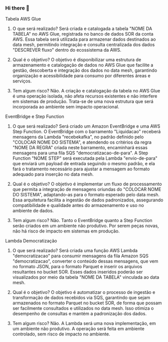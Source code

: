 ### Hi there 👋

<!--
**Luizzz4727/Luizzz4727** is a ✨ _special_ ✨ repository because its `README.md` (this file) appears on your GitHub profile.

Here are some ideas to get you started:

- 🔭 I’m currently working on ...
- 🌱 I’m currently learning ...
- 👯 I’m looking to collaborate on ...
- 🤔 I’m looking for help with ...
- 💬 Ask me about ...
- 📫 How to reach me: ...
- 😄 Pronouns: ...
- ⚡ Fun fact: ...
-->

Tabela AWS Glue

1. O que será realizado?
Será criada e catalogada a tabela "NOME DA TABELA" no AWS Glue, registrada no banco de dados SOR da conta AWS. Essa tabela será utilizada para armazenar dados destinados ao data mesh, permitindo integração e consulta centralizada dos dados "DESCREVER fluxo" dentro do ecossistema da AWS.

2. Qual é o objetivo?
O objetivo é disponibilizar uma estrutura de armazenamento e catalogação de dados no AWS Glue que facilite a gestão, descoberta e integração dos dados no data mesh, garantindo organização e acessibilidade para consumo por diferentes áreas e serviços.

3. Tem algum risco?
Não. A criação e catalogação da tabela no AWS Glue é uma operação isolada, não afeta recursos existentes e não interfere em sistemas de produção. Trata-se de uma nova estrutura que será incorporada ao ambiente sem impacto operacional.

EventBridge e Step Function

1. O que será realizado?
Será criado um Amazon EventBridge e uma AWS Step Function. O EventBridge com o barramento "Liquidacao" receberá mensagens da Lambda "recebekafka", no padrão definido pelo "COLOCAR NOME DO SISTEMA", e atendendo os critérios da regra "NOME DA REGRA" criada neste barramento, encaminhará essas mensagens para uma fila SQS "democratizacao-de-para". A Step Function "NOME STEP" será executada pela Lambda "envio-de-para" que enviará um payload de entrada seguindo o mesmo padrão, e ela fará o tratamento necessário para ajustar a mensagem ao formato adequado para inserção no data mesh.

2. Qual é o objetivo?
O objetivo é implementar um fluxo de processamento que permita a integração de mensagens oriundas do "COLOCAR NOME DO SISTEMA", adaptando-as para o formato esperado pelo data mesh. Essa arquitetura facilita a ingestão de dados padronizados, assegurando compatibilidade e qualidade antes do armazenamento e uso no ambiente de dados.

3. Tem algum risco?
Não. Tanto o EventBridge quanto a Step Function serão criados em um ambiente não produtivo. Por serem peças novas, não há risco de impacto em sistemas em produção.

Lambda Democratização

1. O que será realizado?
Será criada uma função AWS Lambda "democratizacao" para consumir mensagens da fila Amazon SQS "democratizacao", converter o conteúdo dessas mensagens, que vem no formato JSON, para o formato Parquet e inserir os arquivos resultantes no bucket SOR. Esses dados inseridos poderão ser visualizados por meio da tabela "NOME DA TABELA" vinculada ao data mesh.

2. Qual é o objetivo?
O objetivo é automatizar o processo de ingestão e transformação de dados recebidos via SQS, garantindo que sejam armazenados no formato Parquet no bucket SOR, de forma que possam ser facilmente consultados e utilizados no data mesh. Isso otimiza o desempenho de consultas e mantém a padronização dos dados.

3. Tem algum risco?
Não. A Lambda será uma nova implementação, em um ambiente não produtivo. A operação será feita em ambiente controlado, sem risco de impacto no ambiente.
